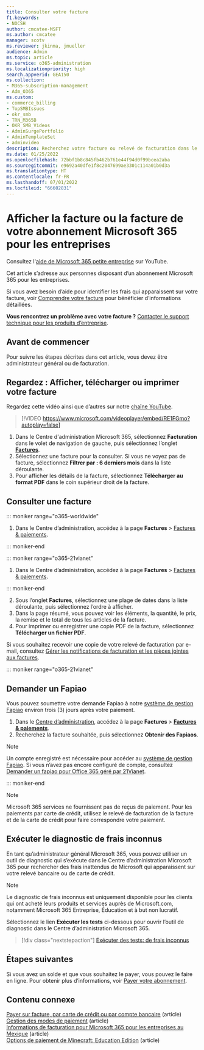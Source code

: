 ```yaml
---
title: Consulter votre facture
f1.keywords:
- NOCSH
author: cmcatee-MSFT
ms.author: cmcatee
manager: scotv
ms.reviewer: jkinma, jmueller
audience: Admin
ms.topic: article
ms.service: o365-administration
ms.localizationpriority: high
search.appverid: GEA150
ms.collection:
- M365-subscription-management
- Adm_O365
ms.custom:
- commerce_billing
- TopSMBIssues
- okr_smb
- TRN_M365B
- OKR_SMB_Videos
- AdminSurgePortfolio
- AdminTemplateSet
- adminvideo
description: Recherchez votre facture ou relevé de facturation dans le Centre d’administration Microsoft 365. Vous pouvez également enregistrer et imprimer une copie de votre facture.
ms.date: 01/25/2022
ms.openlocfilehash: 72bbf1b8c845fb462b761e44f94d0f99bcea2aba
ms.sourcegitcommit: e9692a40dfe1f8c2047699ae3301c114a01b0d3a
ms.translationtype: HT
ms.contentlocale: fr-FR
ms.lasthandoff: 07/01/2022
ms.locfileid: "66602831"
---
```

# <a name="view-your-microsoft-365-for-business-subscription-bill-or-invoice"></a>Afficher la facture ou la facture de votre abonnement Microsoft 365 pour les entreprises

Consultez l'[aide de Microsoft 365 petite entreprise](https://go.microsoft.com/fwlink/?linkid=2197659) sur YouTube.

Cet article s’adresse aux personnes disposant d’un abonnement Microsoft 365 pour les entreprises.
  
Si vous avez besoin d’aide pour identifier les frais qui apparaissent sur votre facture, voir [Comprendre votre facture](understand-your-invoice2.md) pour bénéficier d’informations détaillées.
  
**Vous rencontrez un problème avec votre facture ?** [Contacter le support technique pour les produits d’entreprise](../../admin/get-help-support.md).

## <a name="before-you-begin"></a>Avant de commencer

Pour suivre les étapes décrites dans cet article, vous devez être administrateur général ou de facturation.
  
## <a name="watch-view-download-or-print-your-bill"></a>Regardez : Afficher, télécharger ou imprimer votre facture

Regardez cette vidéo ainsi que d’autres sur notre [chaîne YouTube](https://go.microsoft.com/fwlink/?linkid=2197915).

> [!VIDEO https://www.microsoft.com/videoplayer/embed/RE1FGmo?autoplay=false]

1. Dans le Centre d'administration Microsoft 365, sélectionnez **Facturation** dans le volet de navigation de gauche, puis sélectionnez l’onglet <a href="https://go.microsoft.com/fwlink/p/?linkid=2102895" target="_blank">**Factures**</a>.
1. Sélectionnez une facture pour la consulter. Si vous ne voyez pas de facture, sélectionnez **Filtrer par : 6 derniers mois** dans la liste déroulante.
1. Pour afficher les détails de la facture, sélectionnez **Télécharger au format PDF** dans le coin supérieur droit de la facture.

## <a name="view-a-bill-or-invoice"></a>Consulter une facture

::: moniker range="o365-worldwide"

1. Dans le Centre d’administration, accédez à la page **Factures** \> <a href="https://go.microsoft.com/fwlink/p/?linkid=2102895" target="_blank">Factures & paiements</a>.

::: moniker-end

::: moniker range="o365-21vianet"

1. Dans le Centre d’administration, accédez à la page **Factures** \> <a href="https://go.microsoft.com/fwlink/p/?linkid=2127421" target="_blank">Factures & paiements</a>.

::: moniker-end

2. Sous l’onglet **Factures**, sélectionnez une plage de dates dans la liste déroulante, puis sélectionnez l’ordre à afficher.
3. Dans la page résumé, vous pouvez voir les éléments, la quantité, le prix, la remise et le total de tous les articles de la facture.
4. Pour imprimer ou enregistrer une copie PDF de la facture, sélectionnez **Télécharger un fichier PDF**.

Si vous souhaitez recevoir une copie de votre relevé de facturation par e-mail, consultez [Gérer les notifications de facturation et les pièces jointes aux factures](manage-billing-notifications.md).

::: moniker range="o365-21vianet"

## <a name="request-a-fapiao"></a>Demander un Fapiao

Vous pouvez soumettre votre demande Fapiao à notre [système de gestion Fapiao](https://go.microsoft.com/fwlink/p/?linkid=837465) environ trois (3) jours après votre paiement.

1. Dans le <a href="https://go.microsoft.com/fwlink/p/?linkid=850627" target="_blank">Centre d’administration</a>, accédez à la page **Factures** > <a href="https://go.microsoft.com/fwlink/p/?linkid=2127421" target="_blank">**Factures & paiements**</a>.
2. Recherchez la facture souhaitée, puis sélectionnez **Obtenir des Fapiaos**.

> [!NOTE]
>
> Un compte enregistré est nécessaire pour accéder au [système de gestion Fapiao](https://go.microsoft.com/fwlink/p/?linkid=837465). Si vous n’avez pas encore configuré de compte, consultez [Demander un fapiao pour Office 365 géré par 21Vianet](../../admin/services-in-china/apply-for-a-fapiao.md).

::: moniker-end

> [!NOTE]
>
> Microsoft 365 services ne fournissent pas de reçus de paiement.
> Pour les paiements par carte de crédit, utilisez le relevé de facturation de la facture et de la carte de crédit pour faire correspondre votre paiement.

## <a name="run-the-unknown-charge-diagnostic"></a>Exécuter le diagnostic de frais inconnus

En tant qu’administrateur général Microsoft 365, vous pouvez utiliser un outil de diagnostic qui s’exécute dans le Centre d’administration Microsoft 365 pour rechercher des frais inattendus de Microsoft qui apparaissent sur votre relevé bancaire ou de carte de crédit.

> [!NOTE]
> Le diagnostic de frais inconnus est uniquement disponible pour les clients qui ont acheté leurs produits et services auprès de Microsoft.com, notamment Microsoft 365 Entreprise, Éducation et à but non lucratif.

Sélectionnez le lien **Exécuter les tests** ci-dessous pour ouvrir l’outil de diagnostic dans le Centre d’administration Microsoft 365.

>[!div class="nextstepaction"]
>[Exécuter des tests: de frais inconnus](https://aka.ms/PillarUnknownCharge)

## <a name="next-steps"></a>Étapes suivantes

Si vous avez un solde et que vous souhaitez le payer, vous pouvez le faire en ligne. Pour obtenir plus d’informations, voir [Payer votre abonnement](pay-for-your-subscription.md).

## <a name="related-content"></a>Contenu connexe

[Payer sur facture, par carte de crédit ou par compte bancaire](pay-for-your-subscription.md) (article) \
[Gestion des modes de paiement](manage-payment-methods.md) (article) \
[Informations de facturation pour Microsoft 365 pour les entreprises au Mexique](mexico-billing-info.md) (article) \
[Options de paiement de Minecraft: Education Edition](/education/windows/school-get-minecraft) (article)
